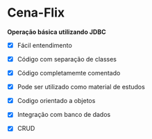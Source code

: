 # Cena-Flix

**Operação básica utilizando JDBC**

-  [x] Fácil entendimento
 - [x] Código com separação de classes
 - [x] Código completamemte comentado
 - [x] Pode ser utilizado como material de estudos
 - [x] Codigo orientado a objetos
 - [x] Integração com banco de dados
 - [x] CRUD 
 

